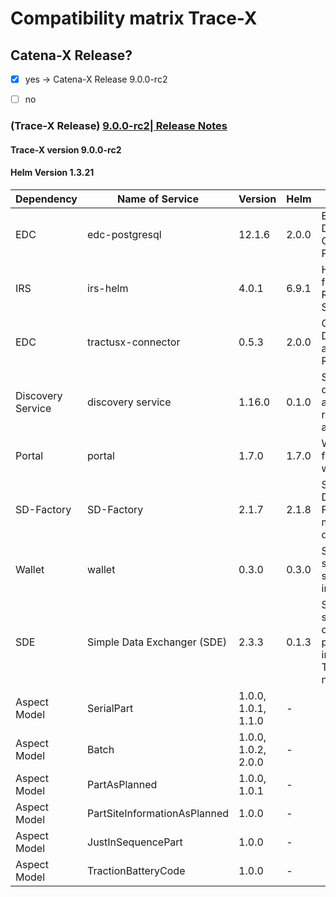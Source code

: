 # Compatibility matrix Trace-X

## Catena-X Release?
- [x] yes -> Catena-X Release 9.0.0-rc2
- [ ] no


### (Trace-X Release)  [9.0.0-rc2| Release Notes](https://github.com/catenax-ng/tx-traceability-foss/releases/tag/9.0.0-rc2)

#### Trace-X version 9.0.0-rc2
#### Helm Version 1.3.21


| Dependency        | Name of Service              | Version             | Helm  | Comments                                                                          |
|-------------------|------------------------------|---------------------|-------|-----------------------------------------------------------------------------------|
| EDC               | edc-postgresql               | 12.1.6              | 2.0.0 | Enterprise Data Connector for PostgreSQL                                          |
| IRS               | irs-helm                     | 4.0.1               | 6.9.1 | Helm charts for Item Relationship Service                                         |
| EDC               | tractusx-connector           | 0.5.3               | 2.0.0 | Connector for Data Transfer and Registration                                      |
| Discovery Service | discovery service            | 1.16.0              | 0.1.0 | Service for discovering and registering artifacts                                 |
| Portal            | portal                       | 1.7.0               | 1.7.0 | Web portal for interacting with Trace-X                                           |
| SD-Factory        | SD-Factory                   | 2.1.7               | 2.1.8 | Service Discovery Factory for managing dependencies                               |
| Wallet            | wallet                       | 0.3.0               | 0.3.0 | Secure storage for sensitive information                                          |
| SDE               | Simple Data Exchanger (SDE)  | 2.3.3               | 0.1.3 | Standalone service for companies to provide data in the Eclipse Tractus-X network |
| Aspect Model      | SerialPart                   | 1.0.0, 1.0.1, 1.1.0 | -     |                                                                                   |
| Aspect Model      | Batch                        | 1.0.0, 1.0.2, 2.0.0 | -     |                                                                                   |
| Aspect Model      | PartAsPlanned                | 1.0.0, 1.0.1        | -     |                                                                                   |
| Aspect Model      | PartSiteInformationAsPlanned | 1.0.0               | -     |                                                                                   |
| Aspect Model      | JustInSequencePart           | 1.0.0               | -     |                                                                                   |
| Aspect Model      | TractionBatteryCode          | 1.0.0               | -     |                                                                                   |
